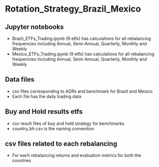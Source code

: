 # Rotation_Strategy_Brazil_Mexico
## Jupyter notebooks 
* Brazil_ETFs_Trading.ipynb (9 etfs) has calculations for all rebalancing frequencies including Annual, Semi-Annual, Quarterly, Monthly and Weekly
* Mexico_ETFs_Trading.ipynb (9 etfs) has calculations for all rebalancing frequencies including Annual, Semi-Annual, Quarterly, Monthly and Weekly
## Data files
* csv files corresponding to ADRs and benchmark for Brazil and Mexico
* Each file has the daily trading data 
## Buy and Hold results etfs
* csv result files of buy and hold strategy for benchmarks
* country_bh.csv is the naming convention
## csv files related to each rebalancing
* For each rebalancing returns and evaluation metrics for both the countries
